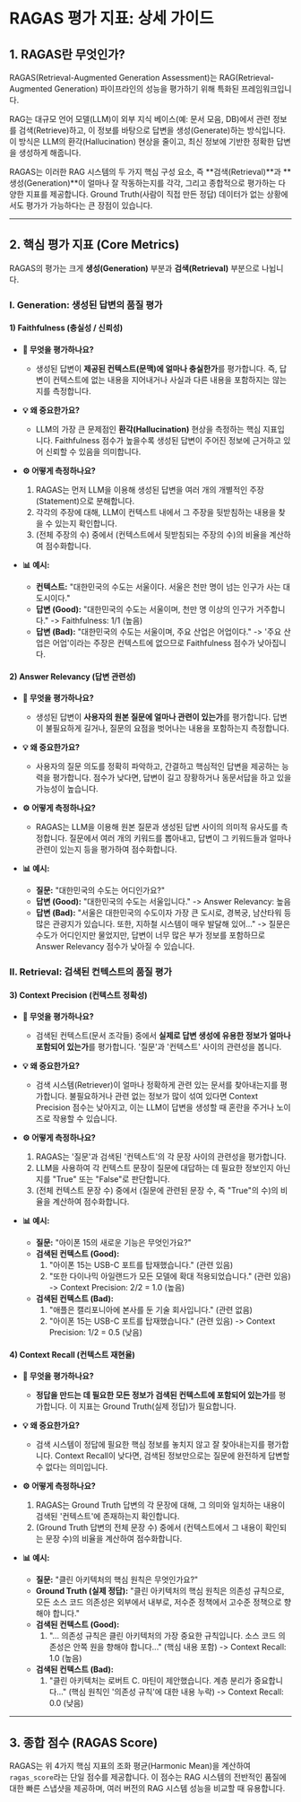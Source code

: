 # RAGAS 평가 지표: 상세 가이드

## 1. RAGAS란 무엇인가?

RAGAS(Retrieval-Augmented Generation Assessment)는 RAG(Retrieval-Augmented Generation) 파이프라인의 성능을 평가하기 위해 특화된 프레임워크입니다.

RAG는 대규모 언어 모델(LLM)이 외부 지식 베이스(예: 문서 모음, DB)에서 관련 정보를 검색(Retrieve)하고, 이 정보를 바탕으로 답변을 생성(Generate)하는 방식입니다. 이 방식은 LLM의 환각(Hallucination) 현상을 줄이고, 최신 정보에 기반한 정확한 답변을 생성하게 해줍니다.

RAGAS는 이러한 RAG 시스템의 두 가지 핵심 구성 요소, 즉 **검색(Retrieval)**과 **생성(Generation)**이 얼마나 잘 작동하는지를 각각, 그리고 종합적으로 평가하는 다양한 지표를 제공합니다. Ground Truth(사람이 직접 만든 정답) 데이터가 없는 상황에서도 평가가 가능하다는 큰 장점이 있습니다.

---

## 2. 핵심 평가 지표 (Core Metrics)

RAGAS의 평가는 크게 **생성(Generation)** 부분과 **검색(Retrieval)** 부분으로 나뉩니다.

### Ⅰ. Generation: 생성된 답변의 품질 평가

#### 1) Faithfulness (충실성 / 신뢰성)

- **🤔 무엇을 평가하나요?**
  - 생성된 답변이 **제공된 컨텍스트(문맥)에 얼마나 충실한가**를 평가합니다. 즉, 답변이 컨텍스트에 없는 내용을 지어내거나 사실과 다른 내용을 포함하지는 않는지를 측정합니다.

- **💡 왜 중요한가요?**
  - LLM의 가장 큰 문제점인 **환각(Hallucination)** 현상을 측정하는 핵심 지표입니다. Faithfulness 점수가 높을수록 생성된 답변이 주어진 정보에 근거하고 있어 신뢰할 수 있음을 의미합니다.

- **⚙️ 어떻게 측정하나요?**
  1. RAGAS는 먼저 LLM을 이용해 생성된 답변을 여러 개의 개별적인 주장(Statement)으로 분해합니다.
  2. 각각의 주장에 대해, LLM이 컨텍스트 내에서 그 주장을 뒷받침하는 내용을 찾을 수 있는지 확인합니다.
  3. (전체 주장의 수) 중에서 (컨텍스트에서 뒷받침되는 주장의 수)의 비율을 계산하여 점수화합니다.

- **📊 예시:**
  - **컨텍스트:** "대한민국의 수도는 서울이다. 서울은 천만 명이 넘는 인구가 사는 대도시이다."
  - **답변 (Good):** "대한민국의 수도는 서울이며, 천만 명 이상의 인구가 거주합니다." -> Faithfulness: 1/1 (높음)
  - **답변 (Bad):** "대한민국의 수도는 서울이며, 주요 산업은 어업이다." -> '주요 산업은 어업'이라는 주장은 컨텍스트에 없으므로 Faithfulness 점수가 낮아집니다.

#### 2) Answer Relevancy (답변 관련성)

- **🤔 무엇을 평가하나요?**
  - 생성된 답변이 **사용자의 원본 질문에 얼마나 관련이 있는가**를 평가합니다. 답변이 불필요하게 길거나, 질문의 요점을 벗어나는 내용을 포함하는지 측정합니다.

- **💡 왜 중요한가요?**
  - 사용자의 질문 의도를 정확히 파악하고, 간결하고 핵심적인 답변을 제공하는 능력을 평가합니다. 점수가 낮다면, 답변이 길고 장황하거나 동문서답을 하고 있을 가능성이 높습니다.

- **⚙️ 어떻게 측정하나요?**
  - RAGAS는 LLM을 이용해 원본 질문과 생성된 답변 사이의 의미적 유사도를 측정합니다. 질문에서 여러 개의 키워드를 뽑아내고, 답변이 그 키워드들과 얼마나 관련이 있는지 등을 평가하여 점수화합니다.

- **📊 예시:**
  - **질문:** "대한민국의 수도는 어디인가요?"
  - **답변 (Good):** "대한민국의 수도는 서울입니다." -> Answer Relevancy: 높음
  - **답변 (Bad):** "서울은 대한민국의 수도이자 가장 큰 도시로, 경복궁, 남산타워 등 많은 관광지가 있습니다. 또한, 지하철 시스템이 매우 발달해 있어..." -> 질문은 수도가 어디인지만 물었지만, 답변이 너무 많은 부가 정보를 포함하므로 Answer Relevancy 점수가 낮아질 수 있습니다.


### Ⅱ. Retrieval: 검색된 컨텍스트의 품질 평가

#### 3) Context Precision (컨텍스트 정확성)

- **🤔 무엇을 평가하나요?**
  - 검색된 컨텍스트(문서 조각들) 중에서 **실제로 답변 생성에 유용한 정보가 얼마나 포함되어 있는가**를 평가합니다. '질문'과 '컨텍스트' 사이의 관련성을 봅니다.

- **💡 왜 중요한가요?**
  - 검색 시스템(Retriever)이 얼마나 정확하게 관련 있는 문서를 찾아내는지를 평가합니다. 불필요하거나 관련 없는 정보가 많이 섞여 있다면 Context Precision 점수는 낮아지고, 이는 LLM이 답변을 생성할 때 혼란을 주거나 노이즈로 작용할 수 있습니다.

- **⚙️ 어떻게 측정하나요?**
  1. RAGAS는 '질문'과 검색된 '컨텍스트'의 각 문장 사이의 관련성을 평가합니다.
  2. LLM을 사용하여 각 컨텍스트 문장이 질문에 대답하는 데 필요한 정보인지 아닌지를 "True" 또는 "False"로 판단합니다.
  3. (전체 컨텍스트 문장 수) 중에서 (질문에 관련된 문장 수, 즉 "True"의 수)의 비율을 계산하여 점수화합니다.

- **📊 예시:**
  - **질문:** "아이폰 15의 새로운 기능은 무엇인가요?"
  - **검색된 컨텍스트 (Good):**
    1. "아이폰 15는 USB-C 포트를 탑재했습니다." (관련 있음)
    2. "또한 다이나믹 아일랜드가 모든 모델에 확대 적용되었습니다." (관련 있음)
    -> Context Precision: 2/2 = 1.0 (높음)
  - **검색된 컨텍스트 (Bad):**
    1. "애플은 캘리포니아에 본사를 둔 기술 회사입니다." (관련 없음)
    2. "아이폰 15는 USB-C 포트를 탑재했습니다." (관련 있음)
    -> Context Precision: 1/2 = 0.5 (낮음)

#### 4) Context Recall (컨텍스트 재현율)

- **🤔 무엇을 평가하나요?**
  - **정답을 만드는 데 필요한 모든 정보가 검색된 컨텍스트에 포함되어 있는가**를 평가합니다. 이 지표는 Ground Truth(실제 정답)가 필요합니다.

- **💡 왜 중요한가요?**
  - 검색 시스템이 정답에 필요한 핵심 정보를 놓치지 않고 잘 찾아내는지를 평가합니다. Context Recall이 낮다면, 검색된 정보만으로는 질문에 완전하게 답변할 수 없다는 의미입니다.

- **⚙️ 어떻게 측정하나요?**
  1. RAGAS는 Ground Truth 답변의 각 문장에 대해, 그 의미와 일치하는 내용이 검색된 '컨텍스트'에 존재하는지 확인합니다.
  2. (Ground Truth 답변의 전체 문장 수) 중에서 (컨텍스트에서 그 내용이 확인되는 문장 수)의 비율을 계산하여 점수화합니다.

- **📊 예시:**
  - **질문:** "클린 아키텍처의 핵심 원칙은 무엇인가요?"
  - **Ground Truth (실제 정답):** "클린 아키텍처의 핵심 원칙은 의존성 규칙으로, 모든 소스 코드 의존성은 외부에서 내부로, 저수준 정책에서 고수준 정책으로 향해야 합니다."
  - **검색된 컨텍스트 (Good):**
    1. "... 의존성 규칙은 클린 아키텍처의 가장 중요한 규칙입니다. 소스 코드 의존성은 안쪽 원을 향해야 합니다..." (핵심 내용 포함)
    -> Context Recall: 1.0 (높음)
  - **검색된 컨텍스트 (Bad):**
    1. "클린 아키텍처는 로버트 C. 마틴이 제안했습니다. 계층 분리가 중요합니다..." (핵심 원칙인 '의존성 규칙'에 대한 내용 누락)
    -> Context Recall: 0.0 (낮음)

---

## 3. 종합 점수 (RAGAS Score)

RAGAS는 위 4가지 핵심 지표의 조화 평균(Harmonic Mean)을 계산하여 `ragas_score`라는 단일 점수를 제공합니다. 이 점수는 RAG 시스템의 전반적인 품질에 대한 빠른 스냅샷을 제공하며, 여러 버전의 RAG 시스템 성능을 비교할 때 유용합니다. 